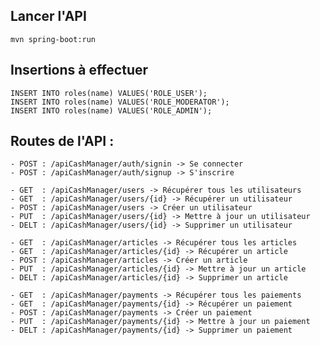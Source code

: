 ## Lancer l'API
```
mvn spring-boot:run
```

## Insertions à effectuer
```
INSERT INTO roles(name) VALUES('ROLE_USER');
INSERT INTO roles(name) VALUES('ROLE_MODERATOR');
INSERT INTO roles(name) VALUES('ROLE_ADMIN');
```
## Routes de l'API :

	- POST : /apiCashManager/auth/signin -> Se connecter
	- POST : /apiCashManager/auth/signup -> S'inscrire

	- GET  : /apiCashManager/users -> Récupérer tous les utilisateurs
	- GET  : /apiCashManager/users/{id} -> Récupérer un utilisateur
	- POST : /apiCashManager/users -> Créer un utilisateur
	- PUT  : /apiCashManager/users/{id} -> Mettre à jour un utilisateur
	- DELT : /apiCashManager/users/{id} -> Supprimer un utilisateur

	- GET  : /apiCashManager/articles -> Récupérer tous les articles
	- GET  : /apiCashManager/articles/{id} -> Récupérer un article
	- POST : /apiCashManager/articles -> Créer un article
	- PUT  : /apiCashManager/articles/{id} -> Mettre à jour un article
	- DELT : /apiCashManager/articles/{id} -> Supprimer un article

	- GET  : /apiCashManager/payments -> Récupérer tous les paiements
	- GET  : /apiCashManager/payments/{id} -> Récupérer un paiement
	- POST : /apiCashManager/payments -> Créer un paiement
	- PUT  : /apiCashManager/payments/{id} -> Mettre à jour un paiement
	- DELT : /apiCashManager/payments/{id} -> Supprimer un paiement